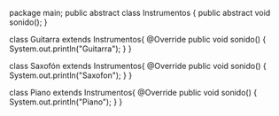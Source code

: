 package main;
public abstract class  Instrumentos {
     public abstract void sonido();
}

 class Guitarra extends  Instrumentos{
     @Override
     public void sonido() {
         System.out.println("Guitarra");
     }
 }

 class Saxofón extends  Instrumentos{
     @Override
     public void sonido() {
         System.out.println("Saxofon");
     }
 }

 class Piano extends  Instrumentos{
     @Override
     public void sonido() {
         System.out.println("Piano");
     }
 }
